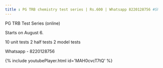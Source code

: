 ```yaml
---
title : PG TRB chemistry test series | Rs.600 | Whatsapp 8220128756 #Shorts
---
```


PG TRB Test Series (online)

Starts on August 6.

10 unit tests
2 half tests
2 model tests

Whatsapp - 8220128756



{% include youtubePlayer.html id='MAH0cvcT7tQ' %}
